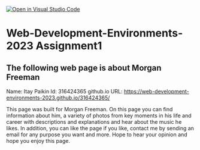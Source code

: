 [![Open in Visual Studio Code](https://classroom.github.com/assets/open-in-vscode-c66648af7eb3fe8bc4f294546bfd86ef473780cde1dea487d3c4ff354943c9ae.svg)](https://classroom.github.com/online_ide?assignment_repo_id=10610391&assignment_repo_type=AssignmentRepo)

# **Web-Development-Environments-2023 Assignment1**
## **The following web page is about Morgan Freeman**
Name: Itay Paikin
Id: 316424365
github.io URL: https://web-development-environments-2023.github.io/316424365/

This page was built for Morgan Freeman. On this page you can find information about him, a variety of photos from key moments in his life and career with descriptions and explanations and hear about the music he likes. In addition, you can like the page if you like, contact me by sending an email for any purpose you want and more.
Hope to hear your opinion and hope you enjoy this page.